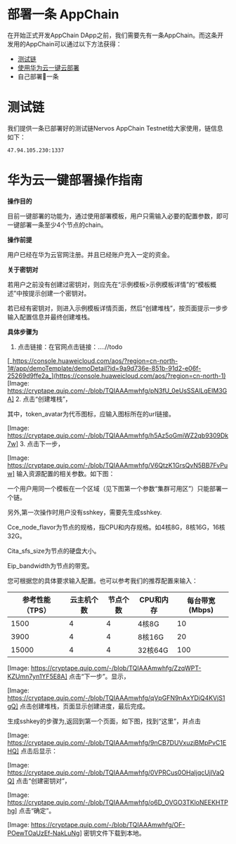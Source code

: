 # 部署一条 AppChain

在开始正式开发AppChain DApp之前，我们需要先有一条AppChain。而这条开发用的AppChain可以通过以下方法获得：
* [测试链](#测试链)
* [使用华为云一键云部署](#华为云一键部署操作指南)
* 自己部署一条


# 测试链

我们提供一条已部署好的测试链Nervos AppChain Testnet给大家使用，链信息如下：

`47.94.105.230:1337`


# 华为云一键部署操作指南

**操作目的**

目前一键部署的功能为，通过使用部署模板，用户只需输入必要的配置参数，即可一键部署一条至少4个节点的chain。

**操作前提**

用户已经在华为云官网注册。并且已经账户充入一定的资金。

**关于密钥对**

若用户之前没有创建过密钥对，则应先在“示例模板>示例模板详情”的“模板概述”中按提示创建一个密钥对。

若已经有密钥对，则进入示例模板详情页面，然后“创建堆栈”，按页面提示一步步输入配置信息并最终创建堆栈。

**具体步骤为**

1. 点击链接：在官网点击链接：….//todo

[_https://console.huaweicloud.com/aos/?region=cn-north-1#/app/demoTemplate/demoDetail?id=9a9d736e-851b-91d2-e06f-25269d9ffe2a_](https://console.huaweicloud.com/aos/?region=cn-north-1)
[Image: https://cryptape.quip.com/-/blob/TQIAAAmwhfg/pN3fU_0eUsSSAlLqEIM3GA]
2. 点击“创建堆栈”，

其中，token_avatar为代币图标，应输入图标所在的url链接。

[Image: https://cryptape.quip.com/-/blob/TQIAAAmwhfg/h5Az5oGmiWZ2qb9309Dk7w]
3. 点击下一步，

[Image: https://cryptape.quip.com/-/blob/TQIAAAmwhfg/V6QtzK1GrsQvN5BB7FvPuw]
输入资源配置的相关参数。如下图：

一个用户用同一个模板在一个区域（见下图第一个参数“集群可用区”）只能部署一个链。

另外,第一次操作时用户没有sshkey，需要先生成sshkey.

Cce_node_flavor为节点的规格，指CPU和内存规格。如4核8G，8核16G，16核32G。

Cita_sfs_size为节点的硬盘大小。

Eip_bandwidth为节点的带宽。

您可根据您的具体要求输入配置。也可以参考我们的推荐配置来输入：

|参考性能（TPS）	|云主机个数	|节点个数	|CPU和内存	|每台带宽(Mbps)	|
|---	|---	|---	|---	|---	|
|1500	|4	|4	|4核8G	|10	|
|3900	|4	|4	|8核16G	|20	|
|15000	|4	|4	|32核64G	|100	|

[Image: https://cryptape.quip.com/-/blob/TQIAAAmwhfg/ZzqWPT-KZUmn7yn1YF5E8A]
点击“下一步”。显示，

[Image: https://cryptape.quip.com/-/blob/TQIAAAmwhfg/qVpGFN9nAxYDiQ4KVjS1gQ]
点击创建堆栈，页面显示创建进度，最后完成。

生成sshkey的步骤为,返回到第一个页面，如下图，找到“这里”，并点击

[Image: https://cryptape.quip.com/-/blob/TQIAAAmwhfg/9nCB7DUVxuzjBMpPvC1EHQ]
点击后显示：

[Image: https://cryptape.quip.com/-/blob/TQIAAAmwhfg/0VPRCus0OHaIjqcUjlVaQQ]
点击“创建密钥对”，

[Image: https://cryptape.quip.com/-/blob/TQIAAAmwhfg/o6D_OVGO3TKloNEEKHTPhg]
点击“确定”。

[Image: https://cryptape.quip.com/-/blob/TQIAAAmwhfg/OF-POewTOaUzEf-NakLuNg]
密钥文件下载到本地。
